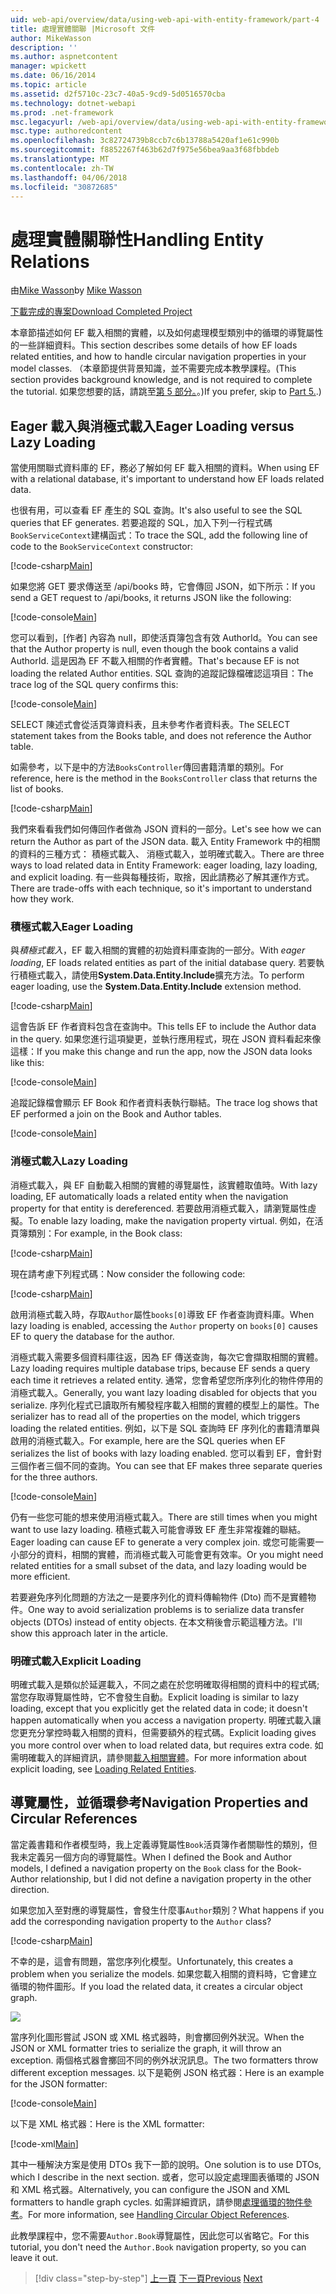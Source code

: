 ```yaml
---
uid: web-api/overview/data/using-web-api-with-entity-framework/part-4
title: 處理實體關聯 |Microsoft 文件
author: MikeWasson
description: ''
ms.author: aspnetcontent
manager: wpickett
ms.date: 06/16/2014
ms.topic: article
ms.assetid: d2f5710c-23c7-40a5-9cd9-5d0516570cba
ms.technology: dotnet-webapi
ms.prod: .net-framework
msc.legacyurl: /web-api/overview/data/using-web-api-with-entity-framework/part-4
msc.type: authoredcontent
ms.openlocfilehash: 3c82724739b8ccb7c6b13788a5420af1e61c990b
ms.sourcegitcommit: f8852267f463b62d7f975e56bea9aa3f68fbbdeb
ms.translationtype: MT
ms.contentlocale: zh-TW
ms.lasthandoff: 04/06/2018
ms.locfileid: "30872685"
---
```

<a name="handling-entity-relations"></a><span data-ttu-id="ff1ba-102">處理實體關聯性</span><span class="sxs-lookup"><span data-stu-id="ff1ba-102">Handling Entity Relations</span></span>
====================
<span data-ttu-id="ff1ba-103">由[Mike Wasson](https://github.com/MikeWasson)</span><span class="sxs-lookup"><span data-stu-id="ff1ba-103">by [Mike Wasson](https://github.com/MikeWasson)</span></span>

[<span data-ttu-id="ff1ba-104">下載完成的專案</span><span class="sxs-lookup"><span data-stu-id="ff1ba-104">Download Completed Project</span></span>](https://github.com/MikeWasson/BookService)

<span data-ttu-id="ff1ba-105">本章節描述如何 EF 載入相關的實體，以及如何處理模型類別中的循環的導覽屬性的一些詳細資料。</span><span class="sxs-lookup"><span data-stu-id="ff1ba-105">This section describes some details of how EF loads related entities, and how to handle circular navigation properties in your model classes.</span></span> <span data-ttu-id="ff1ba-106">（本章節提供背景知識，並不需要完成本教學課程。</span><span class="sxs-lookup"><span data-stu-id="ff1ba-106">(This section provides background knowledge, and is not required to complete the tutorial.</span></span> <span data-ttu-id="ff1ba-107">如果您想要的話，請跳至[第 5 部分。](part-5.md)。)</span><span class="sxs-lookup"><span data-stu-id="ff1ba-107">If you prefer, skip to [Part 5.](part-5.md).)</span></span>

## <a name="eager-loading-versus-lazy-loading"></a><span data-ttu-id="ff1ba-108">Eager 載入與消極式載入</span><span class="sxs-lookup"><span data-stu-id="ff1ba-108">Eager Loading versus Lazy Loading</span></span>

<span data-ttu-id="ff1ba-109">當使用關聯式資料庫的 EF，務必了解如何 EF 載入相關的資料。</span><span class="sxs-lookup"><span data-stu-id="ff1ba-109">When using EF with a relational database, it's important to understand how EF loads related data.</span></span>

<span data-ttu-id="ff1ba-110">也很有用，可以查看 EF 產生的 SQL 查詢。</span><span class="sxs-lookup"><span data-stu-id="ff1ba-110">It's also useful to see the SQL queries that EF generates.</span></span> <span data-ttu-id="ff1ba-111">若要追蹤的 SQL，加入下列一行程式碼`BookServiceContext`建構函式：</span><span class="sxs-lookup"><span data-stu-id="ff1ba-111">To trace the SQL, add the following line of code to the `BookServiceContext` constructor:</span></span>

[!code-csharp[Main](part-4/samples/sample1.cs)]

<span data-ttu-id="ff1ba-112">如果您將 GET 要求傳送至 /api/books 時，它會傳回 JSON，如下所示：</span><span class="sxs-lookup"><span data-stu-id="ff1ba-112">If you send a GET request to /api/books, it returns JSON like the following:</span></span>

[!code-console[Main](part-4/samples/sample2.cmd)]

<span data-ttu-id="ff1ba-113">您可以看到，[作者] 內容為 null，即使活頁簿包含有效 AuthorId。</span><span class="sxs-lookup"><span data-stu-id="ff1ba-113">You can see that the Author property is null, even though the book contains a valid AuthorId.</span></span> <span data-ttu-id="ff1ba-114">這是因為 EF 不載入相關的作者實體。</span><span class="sxs-lookup"><span data-stu-id="ff1ba-114">That's because EF is not loading the related Author entities.</span></span> <span data-ttu-id="ff1ba-115">SQL 查詢的追蹤記錄檔確認這項目：</span><span class="sxs-lookup"><span data-stu-id="ff1ba-115">The trace log of the SQL query confirms this:</span></span>

[!code-console[Main](part-4/samples/sample3.sql)]

<span data-ttu-id="ff1ba-116">SELECT 陳述式會從活頁簿資料表，且未參考作者資料表。</span><span class="sxs-lookup"><span data-stu-id="ff1ba-116">The SELECT statement takes from the Books table, and does not reference the Author table.</span></span>

<span data-ttu-id="ff1ba-117">如需參考，以下是中的方法`BooksController`傳回書籍清單的類別。</span><span class="sxs-lookup"><span data-stu-id="ff1ba-117">For reference, here is the method in the `BooksController` class that returns the list of books.</span></span>

[!code-csharp[Main](part-4/samples/sample4.cs)]

<span data-ttu-id="ff1ba-118">我們來看看我們如何傳回作者做為 JSON 資料的一部分。</span><span class="sxs-lookup"><span data-stu-id="ff1ba-118">Let's see how we can return the Author as part of the JSON data.</span></span> <span data-ttu-id="ff1ba-119">載入 Entity Framework 中的相關的資料的三種方式： 積極式載入、 消極式載入，並明確式載入。</span><span class="sxs-lookup"><span data-stu-id="ff1ba-119">There are three ways to load related data in Entity Framework: eager loading, lazy loading, and explicit loading.</span></span> <span data-ttu-id="ff1ba-120">有一些與每種技術，取捨，因此請務必了解其運作方式。</span><span class="sxs-lookup"><span data-stu-id="ff1ba-120">There are trade-offs with each technique, so it's important to understand how they work.</span></span>

### <a name="eager-loading"></a><span data-ttu-id="ff1ba-121">積極式載入</span><span class="sxs-lookup"><span data-stu-id="ff1ba-121">Eager Loading</span></span>

<span data-ttu-id="ff1ba-122">與*積極式載入*，EF 載入相關的實體的初始資料庫查詢的一部分。</span><span class="sxs-lookup"><span data-stu-id="ff1ba-122">With *eager loading*, EF loads related entities as part of the initial database query.</span></span> <span data-ttu-id="ff1ba-123">若要執行積極式載入，請使用**System.Data.Entity.Include**擴充方法。</span><span class="sxs-lookup"><span data-stu-id="ff1ba-123">To perform eager loading, use the **System.Data.Entity.Include** extension method.</span></span>

[!code-csharp[Main](part-4/samples/sample5.cs)]

<span data-ttu-id="ff1ba-124">這會告訴 EF 作者資料包含在查詢中。</span><span class="sxs-lookup"><span data-stu-id="ff1ba-124">This tells EF to include the Author data in the query.</span></span> <span data-ttu-id="ff1ba-125">如果您進行這項變更，並執行應用程式，現在 JSON 資料看起來像這樣：</span><span class="sxs-lookup"><span data-stu-id="ff1ba-125">If you make this change and run the app, now the JSON data looks like this:</span></span>

[!code-console[Main](part-4/samples/sample6.cmd)]

<span data-ttu-id="ff1ba-126">追蹤記錄檔會顯示 EF Book 和作者資料表執行聯結。</span><span class="sxs-lookup"><span data-stu-id="ff1ba-126">The trace log shows that EF performed a join on the Book and Author tables.</span></span>

[!code-console[Main](part-4/samples/sample7.cmd)]

### <a name="lazy-loading"></a><span data-ttu-id="ff1ba-127">消極式載入</span><span class="sxs-lookup"><span data-stu-id="ff1ba-127">Lazy Loading</span></span>

<span data-ttu-id="ff1ba-128">消極式載入，與 EF 自動載入相關的實體的導覽屬性，該實體取值時。</span><span class="sxs-lookup"><span data-stu-id="ff1ba-128">With lazy loading, EF automatically loads a related entity when the navigation property for that entity is dereferenced.</span></span> <span data-ttu-id="ff1ba-129">若要啟用消極式載入，請瀏覽屬性虛擬。</span><span class="sxs-lookup"><span data-stu-id="ff1ba-129">To enable lazy loading, make the navigation property virtual.</span></span> <span data-ttu-id="ff1ba-130">例如，在活頁簿類別：</span><span class="sxs-lookup"><span data-stu-id="ff1ba-130">For example, in the Book class:</span></span>

[!code-csharp[Main](part-4/samples/sample8.cs?highlight=6)]

<span data-ttu-id="ff1ba-131">現在請考慮下列程式碼：</span><span class="sxs-lookup"><span data-stu-id="ff1ba-131">Now consider the following code:</span></span>

[!code-csharp[Main](part-4/samples/sample9.cs)]

<span data-ttu-id="ff1ba-132">啟用消極式載入時，存取`Author`屬性`books[0]`導致 EF 作者查詢資料庫。</span><span class="sxs-lookup"><span data-stu-id="ff1ba-132">When lazy loading is enabled, accessing the `Author` property on `books[0]` causes EF to query the database for the author.</span></span>

<span data-ttu-id="ff1ba-133">消極式載入需要多個資料庫往返，因為 EF 傳送查詢，每次它會擷取相關的實體。</span><span class="sxs-lookup"><span data-stu-id="ff1ba-133">Lazy loading requires multiple database trips, because EF sends a query each time it retrieves a related entity.</span></span> <span data-ttu-id="ff1ba-134">通常，您會希望您所序列化的物件停用的消極式載入。</span><span class="sxs-lookup"><span data-stu-id="ff1ba-134">Generally, you want lazy loading disabled for objects that you serialize.</span></span> <span data-ttu-id="ff1ba-135">序列化程式已讀取所有觸發程序載入相關的實體的模型上的屬性。</span><span class="sxs-lookup"><span data-stu-id="ff1ba-135">The serializer has to read all of the properties on the model, which triggers loading the related entities.</span></span> <span data-ttu-id="ff1ba-136">例如，以下是 SQL 查詢時 EF 序列化的書籍清單與啟用的消極式載入。</span><span class="sxs-lookup"><span data-stu-id="ff1ba-136">For example, here are the SQL queries when EF serializes the list of books with lazy loading enabled.</span></span> <span data-ttu-id="ff1ba-137">您可以看到 EF，會針對三個作者三個不同的查詢。</span><span class="sxs-lookup"><span data-stu-id="ff1ba-137">You can see that EF makes three separate queries for the three authors.</span></span>

[!code-console[Main](part-4/samples/sample10.sql)]

<span data-ttu-id="ff1ba-138">仍有一些您可能的想来使用消極式載入。</span><span class="sxs-lookup"><span data-stu-id="ff1ba-138">There are still times when you might want to use lazy loading.</span></span> <span data-ttu-id="ff1ba-139">積極式載入可能會導致 EF 產生非常複雜的聯結。</span><span class="sxs-lookup"><span data-stu-id="ff1ba-139">Eager loading can cause EF to generate a very complex join.</span></span> <span data-ttu-id="ff1ba-140">或您可能需要一小部分的資料，相關的實體，而消極式載入可能會更有效率。</span><span class="sxs-lookup"><span data-stu-id="ff1ba-140">Or you might need related entities for a small subset of the data, and lazy loading would be more efficient.</span></span>

<span data-ttu-id="ff1ba-141">若要避免序列化問題的方法之一是要序列化的資料傳輸物件 (Dto) 而不是實體物件。</span><span class="sxs-lookup"><span data-stu-id="ff1ba-141">One way to avoid serialization problems is to serialize data transfer objects (DTOs) instead of entity objects.</span></span> <span data-ttu-id="ff1ba-142">在本文稍後會示範這種方法。</span><span class="sxs-lookup"><span data-stu-id="ff1ba-142">I'll show this approach later in the article.</span></span>

### <a name="explicit-loading"></a><span data-ttu-id="ff1ba-143">明確式載入</span><span class="sxs-lookup"><span data-stu-id="ff1ba-143">Explicit Loading</span></span>

<span data-ttu-id="ff1ba-144">明確式載入是類似於延遲載入，不同之處在於您明確取得相關的資料中的程式碼;當您存取導覽屬性時，它不會發生自動。</span><span class="sxs-lookup"><span data-stu-id="ff1ba-144">Explicit loading is similar to lazy loading, except that you explicitly get the related data in code; it doesn't happen automatically when you access a navigation property.</span></span> <span data-ttu-id="ff1ba-145">明確式載入讓您更充分掌控時載入相關的資料，但需要額外的程式碼。</span><span class="sxs-lookup"><span data-stu-id="ff1ba-145">Explicit loading gives you more control over when to load related data, but requires extra code.</span></span> <span data-ttu-id="ff1ba-146">如需明確載入的詳細資訊，請參閱[載入相關實體](https://msdn.microsoft.com/data/jj574232#explicit)。</span><span class="sxs-lookup"><span data-stu-id="ff1ba-146">For more information about explicit loading, see [Loading Related Entities](https://msdn.microsoft.com/data/jj574232#explicit).</span></span>

## <a name="navigation-properties-and-circular-references"></a><span data-ttu-id="ff1ba-147">導覽屬性，並循環參考</span><span class="sxs-lookup"><span data-stu-id="ff1ba-147">Navigation Properties and Circular References</span></span>

<span data-ttu-id="ff1ba-148">當定義書籍和作者模型時，我上定義導覽屬性`Book`活頁簿作者關聯性的類別，但我未定義另一個方向的導覽屬性。</span><span class="sxs-lookup"><span data-stu-id="ff1ba-148">When I defined the Book and Author models, I defined a navigation property on the `Book` class for the Book-Author relationship, but I did not define a navigation property in the other direction.</span></span>

<span data-ttu-id="ff1ba-149">如果您加入至對應的導覽屬性，會發生什麼事`Author`類別？</span><span class="sxs-lookup"><span data-stu-id="ff1ba-149">What happens if you add the corresponding navigation property to the `Author` class?</span></span>

[!code-csharp[Main](part-4/samples/sample11.cs?highlight=7)]

<span data-ttu-id="ff1ba-150">不幸的是，這會有問題，當您序列化模型。</span><span class="sxs-lookup"><span data-stu-id="ff1ba-150">Unfortunately, this creates a problem when you serialize the models.</span></span> <span data-ttu-id="ff1ba-151">如果您載入相關的資料時，它會建立循環的物件圖形。</span><span class="sxs-lookup"><span data-stu-id="ff1ba-151">If you load the related data, it creates a circular object graph.</span></span>

![](part-4/_static/image1.png)

<span data-ttu-id="ff1ba-152">當序列化圖形嘗試 JSON 或 XML 格式器時，則會擲回例外狀況。</span><span class="sxs-lookup"><span data-stu-id="ff1ba-152">When the JSON or XML formatter tries to serialize the graph, it will throw an exception.</span></span> <span data-ttu-id="ff1ba-153">兩個格式器會擲回不同的例外狀況訊息。</span><span class="sxs-lookup"><span data-stu-id="ff1ba-153">The two formatters throw different exception messages.</span></span> <span data-ttu-id="ff1ba-154">以下是範例 JSON 格式器：</span><span class="sxs-lookup"><span data-stu-id="ff1ba-154">Here is an example for the JSON formatter:</span></span>

[!code-console[Main](part-4/samples/sample12.cmd)]

<span data-ttu-id="ff1ba-155">以下是 XML 格式器：</span><span class="sxs-lookup"><span data-stu-id="ff1ba-155">Here is the XML formatter:</span></span>

[!code-xml[Main](part-4/samples/sample13.xml)]

<span data-ttu-id="ff1ba-156">其中一種解決方案是使用 DTOs 我下一節的說明。</span><span class="sxs-lookup"><span data-stu-id="ff1ba-156">One solution is to use DTOs, which I describe in the next section.</span></span> <span data-ttu-id="ff1ba-157">或者，您可以設定處理圖表循環的 JSON 和 XML 格式器。</span><span class="sxs-lookup"><span data-stu-id="ff1ba-157">Alternatively, you can configure the JSON and XML formatters to handle graph cycles.</span></span> <span data-ttu-id="ff1ba-158">如需詳細資訊，請參閱[處理循環的物件參考](../../formats-and-model-binding/json-and-xml-serialization.md#handling_circular_object_references)。</span><span class="sxs-lookup"><span data-stu-id="ff1ba-158">For more information, see [Handling Circular Object References](../../formats-and-model-binding/json-and-xml-serialization.md#handling_circular_object_references).</span></span>

<span data-ttu-id="ff1ba-159">此教學課程中，您不需要`Author.Book`導覽屬性，因此您可以省略它。</span><span class="sxs-lookup"><span data-stu-id="ff1ba-159">For this tutorial, you don't need the `Author.Book` navigation property, so you can leave it out.</span></span>

> [!div class="step-by-step"]
> <span data-ttu-id="ff1ba-160">[上一頁](part-3.md)
> [下一頁](part-5.md)</span><span class="sxs-lookup"><span data-stu-id="ff1ba-160">[Previous](part-3.md)
[Next](part-5.md)</span></span>
